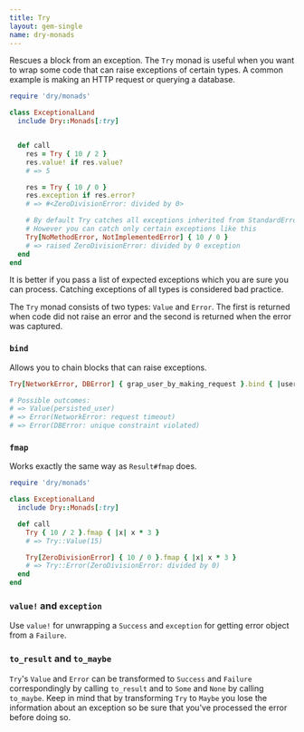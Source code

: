 ```yaml
---
title: Try
layout: gem-single
name: dry-monads
---
```


Rescues a block from an exception. The `Try` monad is useful when you want to wrap some code that can raise exceptions of certain types. A common example is making an HTTP request or querying a database.

```ruby
require 'dry/monads'

class ExceptionalLand
  include Dry::Monads[:try]


  def call
    res = Try { 10 / 2 }
    res.value! if res.value?
    # => 5

    res = Try { 10 / 0 }
    res.exception if res.error?
    # => #<ZeroDivisionError: divided by 0>

    # By default Try catches all exceptions inherited from StandardError.
    # However you can catch only certain exceptions like this
    Try[NoMethodError, NotImplementedError] { 10 / 0 }
    # => raised ZeroDivisionError: divided by 0 exception
  end
end
```

It is better if you pass a list of expected exceptions which you are sure you can process. Catching exceptions of all types is considered bad practice.

The `Try` monad consists of two types: `Value` and `Error`. The first is returned when code did not raise an error and the second is returned when the error was captured.

### `bind`

Allows you to chain blocks that can raise exceptions.

```ruby
Try[NetworkError, DBError] { grap_user_by_making_request }.bind { |user| user_repo.save(user) }

# Possible outcomes:
# => Value(persisted_user)
# => Error(NetworkError: request timeout)
# => Error(DBError: unique constraint violated)
```

### `fmap`

Works exactly the same way as `Result#fmap` does.

```ruby
require 'dry/monads'

class ExceptionalLand
  include Dry::Monads[:try]

  def call
    Try { 10 / 2 }.fmap { |x| x * 3 }
    # => Try::Value(15)

    Try[ZeroDivisionError] { 10 / 0 }.fmap { |x| x * 3 }
    # => Try::Error(ZeroDivisionError: divided by 0)
  end
end
```

### `value!` and `exception`

Use `value!` for unwrapping a `Success` and `exception` for getting error object from a `Failure`.

### `to_result` and `to_maybe`

`Try`'s `Value` and `Error` can be transformed to `Success` and `Failure` correspondingly by calling `to_result` and to `Some` and `None` by calling `to_maybe`. Keep in mind that by transforming `Try` to `Maybe` you lose the information about an exception so be sure that you've processed the error before doing so.
